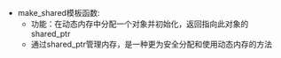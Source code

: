 * make_shared模板函数:
  * 功能：在动态内存中分配一个对象并初始化，返回指向此对象的shared_ptr
  * 通过shared_ptr管理内存，是一种更为安全分配和使用动态内存的方法
